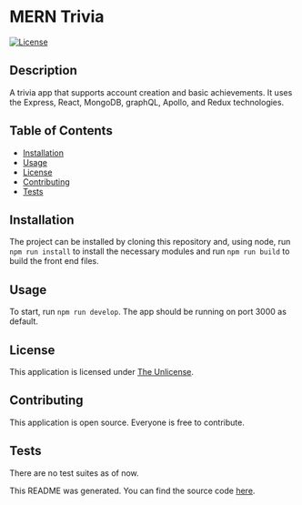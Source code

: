 # MERN Trivia
[![License](https://img.shields.io/badge/license-The%20Unlicense-brightgreen)](https://www.choosealicense.com/licenses/unlicense)
## Description
A trivia app that supports account creation and basic achievements. It uses the Express, React, MongoDB, graphQL, Apollo, and Redux technologies.
## Table of Contents
- [Installation](#installation)
- [Usage](#usage)
- [License](#license)
- [Contributing](#contributing)
- [Tests](#tests)
## Installation
The project can be installed by cloning this repository and, using node, run `npm run install` to install the necessary modules and run `npm run build` to build the front end files.
## Usage
To start, run `npm run develop`. The app should be running on port 3000 as default.
## License
This application is licensed under [The Unlicense](https://www.choosealicense.com/licenses/unlicense).
## Contributing
This application is open source. Everyone is free to contribute.
## Tests
There are no test suites as of now.

This README was generated. You can find the source code [here](https://github.com/herald-of-spring/readme-shortcut).

